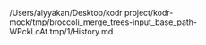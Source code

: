 /Users/alyyakan/Desktop/kodr project/kodr-mock/tmp/broccoli_merge_trees-input_base_path-WPckLoAt.tmp/1/History.md